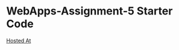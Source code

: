 # WebApps-Assignment-5 Starter Code
<a href =" https://44-563-webapps-f21.github.io/webapps-s21-assignment-5-varunreddy13/animals.html"> Hosted At </a>
